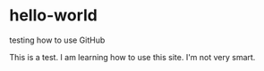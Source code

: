# hello-world
testing how to use GitHub

This is a test. I am learning how to use this site. I'm not very smart. 
